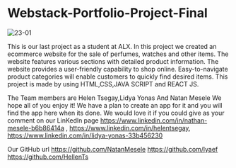 # Webstack-Portfolio-Project-Final

![23-01](https://user-images.githubusercontent.com/99354447/229268984-51ee9d89-5c2b-4d65-864c-00902b3267ae.png)


This is our last project as a student at ALX.
In this project we created an ecommerce website for the sale of perfumes, watches and other items. The website features various sections with detailed product information. The website provides a user-friendly capability to shop online. Easy-to-navigate product categories will enable customers to quickly find desired items. This project is made by using HTML,CSS,JAVA SCRIPT and REACT JS.

The Team members are Helen Tsegay,Lidya Yonas And Natan Mesele
We hope all of you enjoy it!
We have a plan to create an app for it and you will find the app here when its done.
We would love it if you could give as your comment on our LinKedln page 
https://www.linkedin.com/in/nathan-mesele-b6b86414a , 
https://www.linkedin.com/in/helentsegay, 
https://www.linkedin.com/in/lidya-yonas-33b456230

Our GitHub url
https://github.com/NatanMesele
https://github.com/lyaef
https://github.com/HellenTs
